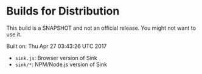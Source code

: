 # Builds for Distribution

This build is a SNAPSHOT and not an official release.  You might not want to use it.

Built on: Thu Apr 27 03:43:26 UTC 2017

* `sink.js`: Browser version of Sink
* `sink/*`: NPM/Node.js version of Sink
